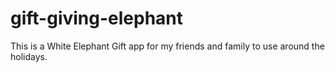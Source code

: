 # gift-giving-elephant
This is a White Elephant Gift app for my friends and family to use around the holidays. 
